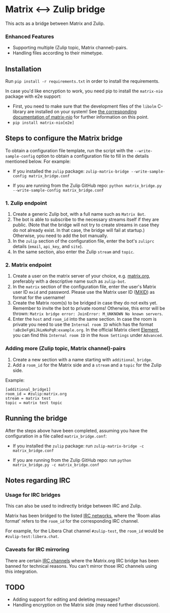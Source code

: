 # Matrix <--> Zulip bridge

This acts as a bridge between Matrix and Zulip.

### Enhanced Features
- Supporting multiple (Zulip topic, Matrix channel)-pairs.
- Handling files according to their mimetype.


## Installation

Run `pip install -r requirements.txt` in order to install the requirements.

In case you'd like encryption to work, you need pip to install the `matrix-nio`
package with e2e support:
- First, you need to make sure that the development files of the `libolm`
  C-library are installed on your system! See [the corresponding documentation
  of matrix-nio](https://github.com/poljar/matrix-nio#installation) for further
  information on this point.
- `pip install matrix-nio[e2e]`


## Steps to configure the Matrix bridge

To obtain a configuration file template, run the script with the
`--write-sample-config` option to obtain a configuration file to fill in the
details mentioned below. For example:

* If you installed the `zulip` package: `zulip-matrix-bridge --write-sample-config matrix_bridge.conf`

* If you are running from the Zulip GitHub repo: `python matrix_bridge.py --write-sample-config matrix_bridge.conf`

### 1. Zulip endpoint
1. Create a generic Zulip bot, with a full name such as `Matrix Bot`.
2. The bot is able to subscribe to the necessary streams itself if they are
   public. (Note that the bridge will not try to create streams in case they
   do not already exist. In that case, the bridge will fail at startup.)
   Otherwise, you need to add the bot manually.
3. In the `zulip` section of the configuration file, enter the bot's `zuliprc`
   details (`email`, `api_key`, and `site`).
4. In the same section, also enter the Zulip `stream` and `topic`.

### 2. Matrix endpoint
1. Create a user on the matrix server of your choice, e.g. [matrix.org](https://matrix.org/),
   preferably with a descriptive name such as `zulip-bot`.
2. In the `matrix` section of the configuration file, enter the user's Matrix
   user ID `mxid` and password. Please use the Matrix user ID ([MXID](https://matrix.org/faq/#what-is-a-mxid%3F))
   as format for the username!
3. Create the Matrix room(s) to be bridged in case they do not exits yet.
   Remember to invite the bot to private rooms! Otherwise, this error will be
   thrown: `Matrix bridge error: JoinError: M_UNKNOWN No known servers`.
4. Enter the `host` and `room_id` into the same section.
   In case the room is private you need to use the `Internal room ID` which has
   the format `!aBcDeFgHiJkLmNoPqR:example.org`.
   In the official Matrix client [Element](https://github.com/vector-im), you
   can find this `Internal room ID` in the `Room Settings` under `Advanced`.

### Adding more (Zulip topic, Matrix channel)-pairs
1. Create a new section with a name starting with `additional_bridge`.
2. Add a `room_id` for the Matrix side and a `stream` and a `topic` for the
   Zulip side.

Example:
```
[additional_bridge1]
room_id = #zulip:matrix.org
stream = matrix test
topic = matrix test topic
```


## Running the bridge

After the steps above have been completed, assuming you have the configuration
in a file called `matrix_bridge.conf`:

* If you installed the `zulip` package: run `zulip-matrix-bridge -c matrix_bridge.conf`

* If you are running from the Zulip GitHub repo: run `python matrix_bridge.py -c matrix_bridge.conf`


## Notes regarding IRC

### Usage for IRC bridges

This can also be used to indirectly bridge between IRC and Zulip.

Matrix has been bridged to the listed
[IRC networks](https://matrix-org.github.io/matrix-appservice-irc/latest/bridged_networks.html),
where the 'Room alias format' refers to the `room_id` for the corresponding IRC channel.

For example, for the Libera Chat channel `#zulip-test`, the `room_id` would be
`#zulip-test:libera.chat`.

### Caveats for IRC mirroring

There are certain
[IRC channels](https://github.com/matrix-org/matrix-appservice-irc/wiki/Channels-from-which-the-IRC-bridge-is-banned)
where the Matrix.org IRC bridge has been banned for technical reasons.
You can't mirror those IRC channels using this integration.


## TODO

- Adding support for editing and deleting messages?
- Handling encryption on the Matrix side (may need further discussion).
